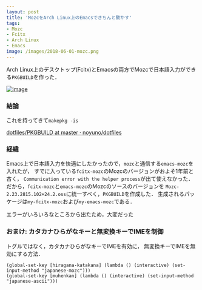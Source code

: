 ```yaml
---
layout: post
title: 'MozcをArch Linux上のEmacsできちんと動かす'
tags:
- Mozc
- Fcitx
- Arch Linux
- Emacs
image: /images/2018-06-01-mozc.png
---
```


Arch Linux上のデスクトップ(Fcitx)とEmacsの両方でMozcで日本語入力ができる`PKGBUILD`を作った．

[![image]({{page.image}})]({{page.image}})

### 結論

これを持ってきて`makepkg -is`

[dotfiles/PKGBUILD at master · noyuno/dotfiles](https://github.com/noyuno/dotfiles/blob/master/arch/pkgbuild/mozc/PKGBUILD)

### 経緯

Emacs上で日本語入力を快適にしたかったので，`mozc`と通信する`emacs-mozc`を入れたが，
すでに入っている`fcitx-mozc`のMozcのバージョンがおよそ1年前と古く，
`Communication error with the helper process`が出て使えなかった．
だから，`fcitx-mozc`と`emacs-mozc`のMozcのソースのバージョンを
`Mozc-2.23.2815.102+24.2.oss`に統一すべく，`PKGBUILD`を作成した．
生成されるパッケージは`my-fcitx-mozc`および`my-emacs-mozc`である．

エラーがいろいろなところから出たため，大変だった

### おまけ: カタカナひらがなキーと無変換キーでIMEを制御

トグルではなく，カタカナひらがなキーでIMEを有効に，
無変換キーでIMEを無効にする方法．

~~~elisp
(global-set-key [hiragana-katakana] (lambda () (interactive) (set-input-method "japanese-mozc")))
(global-set-key [muhenkan] (lambda () (interactive) (set-input-method "japanese-ascii")))
~~~



